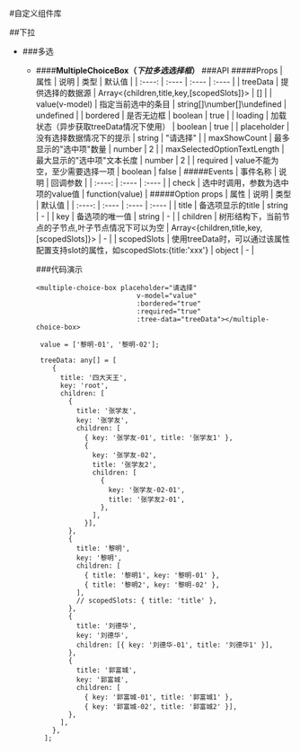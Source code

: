 #自定义组件库

##下拉

- ###多选
  - ####**MultipleChoiceBox（***下拉多选选择框***）**
    ###API
    #####Props
    | 属性 | 说明 | 类型 | 默认值 |
    | :----: | :---- | :---- | :---- |
    | treeData | 提供选择的数据源 | Array<{children,title,key,[scopedSlots]}> | [] |
    | value(v-model) | 指定当前选中的条目 | string[]\number[]\undefined | undefined |
    | bordered | 是否无边框 | boolean | true |
    | loading | 加载状态（异步获取treeData情况下使用） | boolean | true |
    | placeholder | 没有选择数据情况下的提示 | string | "请选择" |
    | maxShowCount | 最多显示的"选中项"数量 | number | 2 |
    | maxSelectedOptionTextLength | 最大显示的"选中项"文本长度 | number | 2 |
    | required | value不能为空，至少需要选择一项 | boolean | false |
    #####Events
    | 事件名称 | 说明 | 回调参数 |
    | :----: | :---- | :---- |
    | check | 选中时调用，参数为选中项的value值 | function(value) |
    #####Option props
    | 属性 | 说明 | 类型 | 默认值 |
    | :----: | :---- | :---- | :---- |
    | title | 备选项显示的title | string | - |
    | key | 备选项的唯一值 | string | - |
    | children | 树形结构下，当前节点的子节点,叶子节点情况下可以为空 | Array<{children,title,key,[scopedSlots]}> | - |
    | scopedSlots | 使用treeData时，可以通过该属性配置支持slot的属性，如scopedSlots:{title:'xxx'} | object | - |
       
    ###代码演示
    ```
    <multiple-choice-box placeholder="请选择"
                             v-model="value"
                             :bordered="true"
                             :required="true"
                             :tree-data="treeData"></multiple-choice-box>
    ```
    ```
     value = ['黎明-01', '黎明-02'];
    
     treeData: any[] = [
        {
          title: '四大天王',
          key: 'root',
          children: [
            {
              title: '张学友',
              key: '张学友',
              children: [
                { key: '张学友-01', title: '张学友1' },
                {
                  key: '张学友-02',
                  title: '张学友2',
                  children: [
                    {
                      key: '张学友-02-01',
                      title: '张学友2-01',
                    },
                  ],
                }],
            },
            {
              title: '黎明',
              key: '黎明',
              children: [
                { title: '黎明1', key: '黎明-01' },
                { title: '黎明2', key: '黎明-02' },
              ],
              // scopedSlots: { title: 'title' },
            },
            {
              title: '刘德华',
              key: '刘德华',
              children: [{ key: '刘德华-01', title: '刘德华1' }],
            },
            {
              title: '郭富城',
              key: '郭富城',
              children: [
                { key: '郭富城-01', title: '郭富城1' },
                { key: '郭富城-02', title: '郭富城2' }],
            },
          ],
        },
      ];
    ```
   
